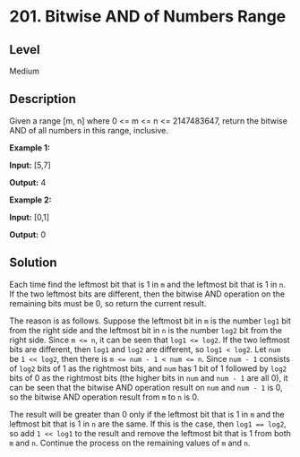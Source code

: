 # 201. Bitwise AND of Numbers Range
## Level
Medium

## Description
Given a range [m, n] where 0 <= m <= n <= 2147483647, return the bitwise AND of all numbers in this range, inclusive.

**Example 1:**

**Input:** [5,7]

**Output:** 4

**Example 2:**

**Input:** [0,1]

**Output:** 0

## Solution
Each time find the leftmost bit that is 1 in `m` and the leftmost bit that is 1 in `n`. If the two leftmost bits are different, then the bitwise AND operation on the remaining bits must be 0, so return the current result.

The reason is as follows. Suppose the leftmost bit in `m` is the number `log1` bit from the right side and the leftmost bit in `n` is the number `log2` bit from the right side. Since `m <= n`, it can be seen that `log1 <= log2`. If the two leftmost bits are different, then `log1` and `log2` are different, so `log1 < log2`. Let `num` be `1 << log2`, then there is `m <= num - 1 < num <= n`. Since `num - 1` consists of `log2` bits of 1 as the rightmost bits, and `num` has 1 bit of 1 followed by `log2` bits of 0 as the rightmost bits (the higher bits in `num` and `num - 1` are all 0), it can be seen that the bitwise AND operation result on `num` and `num - 1` is 0, so the bitwise AND operation result from `m` to `n` is 0.

The result will be greater than 0 only if the leftmost bit that is 1 in `m` and the leftmost bit that is 1 in `n` are the same. If this is the case, then `log1 == log2`, so add `1 << log1` to the result and remove the leftmost bit that is 1 from both `m` and `n`. Continue the process on the remaining values of `m` and `n`.
